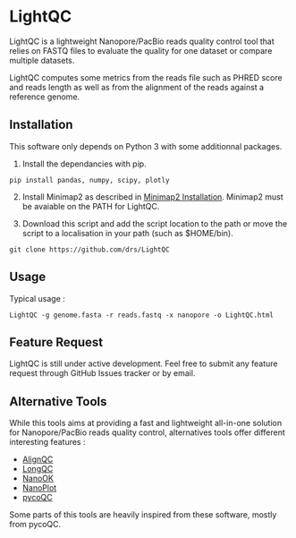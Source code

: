 # LightQC

LightQC is a lightweight Nanopore/PacBio reads quality control tool that relies on FASTQ files to evaluate the quality for one dataset or compare multiple datasets. 

LightQC computes some metrics from the reads file such as PHRED score and reads length as well as from the alignment of the reads against a reference genome.

## Installation 

This software only depends on Python 3 with some additionnal packages. 

1. Install the dependancies with pip. 

```
pip install pandas, numpy, scipy, plotly
```

2. Install Minimap2 as described in [Minimap2 Installation](https://github.com/lh3/minimap2#install). Minimap2 must be avaiable on the PATH for LightQC. 

3. Download this script and add the script location to the path or move the script to a localisation in your path (such as $HOME/bin). 

```
git clone https://github.com/drs/LightQC
```

## Usage 

Typical usage : 

```
LightQC -g genome.fasta -r reads.fastq -x nanopore -o LightQC.html 
```

## Feature Request 

LightQC is still under active development. Feel free to submit any feature request through GitHub Issues tracker or by email. 

## Alternative Tools 

While this tools aims at providing a fast and lightweight all-in-one solution for Nanopore/PacBio reads quality control, alternatives tools offer different interesting features :  

- [AlignQC](https://github.com/jason-weirather/AlignQC)  
- [LongQC](https://github.com/yfukasawa/LongQC)  
- [NanoOK](https://nanook.readthedocs.io/en/latest/)  
- [NanoPlot](https://github.com/wdecoster/NanoPlot)  
- [pycoQC](https://github.com/tleonardi/pycoQC)  

Some parts of this tools are heavily inspired from these software, mostly from pycoQC. 
